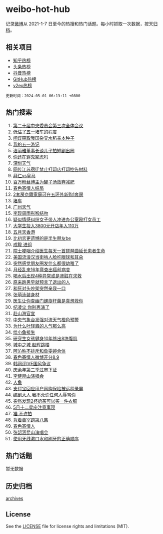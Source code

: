 # weibo-hot-hub

记录[微博](https://www.weibo.com)从 2021-1-7 日至今的热搜和热门话题。每小时抓取一次数据，按天[归档](archives)。

## 相关项目

- [知乎热榜](https://github.com/lonnyzhang423/zhihu-hot-hub)
- [头条热榜](https://github.com/lonnyzhang423/toutiao-hot-hub)
- [抖音热榜](https://github.com/lonnyzhang423/douyin-hot-hub)
- [GitHub热榜](https://github.com/lonnyzhang423/github-hot-hub)
- [v2ex热榜](https://github.com/lonnyzhang423/v2ex-hot-hub)


`更新时间：2024-05-01 06:13:11 +0800`

## 热门搜索

1. [第二十届中央委员会第三次全体会议](https://m.weibo.cn/search?containerid=100103type%3D1%26t%3D10%26q%3D%23%E7%AC%AC%E4%BA%8C%E5%8D%81%E5%B1%8A%E4%B8%AD%E5%A4%AE%E5%A7%94%E5%91%98%E4%BC%9A%E7%AC%AC%E4%B8%89%E6%AC%A1%E5%85%A8%E4%BD%93%E4%BC%9A%E8%AE%AE%23&stream_entry_id=51&isnewpage=1&extparam=seat%3D1%26filter_type%3Drealtimehot%26stream_entry_id%3D51%26c_type%3D51%26q%3D%2523%25E7%25AC%25AC%25E4%25BA%258C%25E5%258D%2581%25E5%25B1%258A%25E4%25B8%25AD%25E5%25A4%25AE%25E5%25A7%2594%25E5%2591%2598%25E4%25BC%259A%25E7%25AC%25AC%25E4%25B8%2589%25E6%25AC%25A1%25E5%2585%25A8%25E4%25BD%2593%25E4%25BC%259A%25E8%25AE%25AE%2523%26dgr%3D0%26cate%3D10103%26pos%3D0%26display_time%3D1714515190%26pre_seqid%3D1714515190467029875215)
1. [低估了五一堵车的程度](https://m.weibo.cn/search?containerid=100103type%3D1%26t%3D10%26q%3D%23%E4%BD%8E%E4%BC%B0%E4%BA%86%E4%BA%94%E4%B8%80%E5%A0%B5%E8%BD%A6%E7%9A%84%E7%A8%8B%E5%BA%A6%23&stream_entry_id=31&isnewpage=1&extparam=seat%3D1%26dgr%3D0%26realpos%3D1%26pos%3D0%26q%3D%2523%25E4%25BD%258E%25E4%25BC%25B0%25E4%25BA%2586%25E4%25BA%2594%25E4%25B8%2580%25E5%25A0%25B5%25E8%25BD%25A6%25E7%259A%2584%25E7%25A8%258B%25E5%25BA%25A6%2523%26band_rank%3D1%26flag%3D1%26filter_type%3Drealtimehot%26stream_entry_id%3D31%26c_type%3D31%26cate%3D5001%26lcate%3D5001%26display_time%3D1714515190%26pre_seqid%3D1714515190467029875215)
1. [间谍窃取我国杂交水稻亲本种子](https://m.weibo.cn/search?containerid=100103type%3D1%26t%3D10%26q%3D%23%E9%97%B4%E8%B0%8D%E7%AA%83%E5%8F%96%E6%88%91%E5%9B%BD%E6%9D%82%E4%BA%A4%E6%B0%B4%E7%A8%BB%E4%BA%B2%E6%9C%AC%E7%A7%8D%E5%AD%90%23&stream_entry_id=31&isnewpage=1&extparam=seat%3D1%26dgr%3D0%26realpos%3D2%26pos%3D1%26q%3D%2523%25E9%2597%25B4%25E8%25B0%258D%25E7%25AA%2583%25E5%258F%2596%25E6%2588%2591%25E5%259B%25BD%25E6%259D%2582%25E4%25BA%25A4%25E6%25B0%25B4%25E7%25A8%25BB%25E4%25BA%25B2%25E6%259C%25AC%25E7%25A7%258D%25E5%25AD%2590%2523%26band_rank%3D2%26flag%3D2%26filter_type%3Drealtimehot%26stream_entry_id%3D31%26c_type%3D31%26cate%3D5001%26lcate%3D5001%26display_time%3D1714515190%26pre_seqid%3D1714515190467029875215)
1. [我的五一游记](https://m.weibo.cn/search?containerid=100103type%3D1%26t%3D10%26q%3D%23%E6%88%91%E7%9A%84%E4%BA%94%E4%B8%80%E6%B8%B8%E8%AE%B0%23&stream_entry_id=31&isnewpage=1&extparam=seat%3D1%26dgr%3D0%26realpos%3D3%26pos%3D2%26q%3D%2523%25E6%2588%2591%25E7%259A%2584%25E4%25BA%2594%25E4%25B8%2580%25E6%25B8%25B8%25E8%25AE%25B0%2523%26band_rank%3D3%26flag%3D0%26filter_type%3Drealtimehot%26stream_entry_id%3D31%26c_type%3D31%26cate%3D5001%26lcate%3D5001%26display_time%3D1714515190%26pre_seqid%3D1714515190467029875215)
1. [洁丽雅董事长谈儿子拍短剧出圈](https://m.weibo.cn/search?containerid=100103type%3D1%26t%3D10%26q%3D%23%E6%B4%81%E4%B8%BD%E9%9B%85%E8%91%A3%E4%BA%8B%E9%95%BF%E8%B0%88%E5%84%BF%E5%AD%90%E6%8B%8D%E7%9F%AD%E5%89%A7%E5%87%BA%E5%9C%88%23&stream_entry_id=31&isnewpage=1&extparam=seat%3D1%26dgr%3D0%26realpos%3D4%26pos%3D3%26q%3D%2523%25E6%25B4%2581%25E4%25B8%25BD%25E9%259B%2585%25E8%2591%25A3%25E4%25BA%258B%25E9%2595%25BF%25E8%25B0%2588%25E5%2584%25BF%25E5%25AD%2590%25E6%258B%258D%25E7%259F%25AD%25E5%2589%25A7%25E5%2587%25BA%25E5%259C%2588%2523%26band_rank%3D4%26flag%3D2%26filter_type%3Drealtimehot%26stream_entry_id%3D31%26c_type%3D31%26cate%3D5001%26lcate%3D5001%26display_time%3D1714515190%26pre_seqid%3D1714515190467029875215)
1. [你还在穿鬼冢虎吗](https://m.weibo.cn/search?containerid=100103type%3D1%26t%3D10%26q%3D%23%E4%BD%A0%E8%BF%98%E5%9C%A8%E7%A9%BF%E9%AC%BC%E5%86%A2%E8%99%8E%E5%90%97%23&stream_entry_id=31&isnewpage=1&extparam=seat%3D1%26dgr%3D0%26realpos%3D5%26pos%3D4%26q%3D%2523%25E4%25BD%25A0%25E8%25BF%2598%25E5%259C%25A8%25E7%25A9%25BF%25E9%25AC%25BC%25E5%2586%25A2%25E8%2599%258E%25E5%2590%2597%2523%26band_rank%3D5%26flag%3D2%26filter_type%3Drealtimehot%26stream_entry_id%3D31%26c_type%3D31%26cate%3D5001%26lcate%3D5001%26display_time%3D1714515190%26pre_seqid%3D1714515190467029875215)
1. [深圳天气](https://m.weibo.cn/search?containerid=100103type%3D1%26t%3D10%26q%3D%E6%B7%B1%E5%9C%B3%E5%A4%A9%E6%B0%94&stream_entry_id=31&isnewpage=1&extparam=seat%3D1%26dgr%3D0%26realpos%3D6%26pos%3D5%26q%3D%25E6%25B7%25B1%25E5%259C%25B3%25E5%25A4%25A9%25E6%25B0%2594%26band_rank%3D6%26flag%3D0%26filter_type%3Drealtimehot%26stream_entry_id%3D31%26c_type%3D31%26cate%3D5001%26lcate%3D5001%26display_time%3D1714515190%26pre_seqid%3D1714515190467029875215)
1. [网传江苏宿迁禁止打印店打印控告材料](https://m.weibo.cn/search?containerid=100103type%3D1%26t%3D10%26q%3D%23%E7%BD%91%E4%BC%A0%E6%B1%9F%E8%8B%8F%E5%AE%BF%E8%BF%81%E7%A6%81%E6%AD%A2%E6%89%93%E5%8D%B0%E5%BA%97%E6%89%93%E5%8D%B0%E6%8E%A7%E5%91%8A%E6%9D%90%E6%96%99%23&stream_entry_id=31&isnewpage=1&extparam=seat%3D1%26dgr%3D0%26realpos%3D7%26pos%3D6%26q%3D%2523%25E7%25BD%2591%25E4%25BC%25A0%25E6%25B1%259F%25E8%258B%258F%25E5%25AE%25BF%25E8%25BF%2581%25E7%25A6%2581%25E6%25AD%25A2%25E6%2589%2593%25E5%258D%25B0%25E5%25BA%2597%25E6%2589%2593%25E5%258D%25B0%25E6%258E%25A7%25E5%2591%258A%25E6%259D%2590%25E6%2596%2599%2523%26band_rank%3D7%26flag%3D2%26filter_type%3Drealtimehot%26stream_entry_id%3D31%26c_type%3D31%26cate%3D5001%26lcate%3D5001%26display_time%3D1714515190%26pre_seqid%3D1714515190467029875215)
1. [拜仁vs皇马](https://m.weibo.cn/search?containerid=100103type%3D1%26t%3D10%26q%3D%23%E6%8B%9C%E4%BB%81vs%E7%9A%87%E9%A9%AC%23&stream_entry_id=31&isnewpage=1&extparam=seat%3D1%26dgr%3D0%26realpos%3D8%26pos%3D7%26q%3D%2523%25E6%258B%259C%25E4%25BB%2581vs%25E7%259A%2587%25E9%25A9%25AC%2523%26band_rank%3D8%26flag%3D0%26filter_type%3Drealtimehot%26stream_entry_id%3D31%26c_type%3D31%26cate%3D5001%26lcate%3D5001%26display_time%3D1714515190%26pre_seqid%3D1714515190467029875215)
1. [百万粉丝博主为罐子汤放弃减肥](https://m.weibo.cn/search?containerid=100103type%3D1%26t%3D10%26q%3D%23%E7%99%BE%E4%B8%87%E7%B2%89%E4%B8%9D%E5%8D%9A%E4%B8%BB%E4%B8%BA%E7%BD%90%E5%AD%90%E6%B1%A4%E6%94%BE%E5%BC%83%E5%87%8F%E8%82%A5%23&stream_entry_id=31&isnewpage=1&extparam=seat%3D1%26dgr%3D0%26realpos%3D9%26pos%3D8%26q%3D%2523%25E7%2599%25BE%25E4%25B8%2587%25E7%25B2%2589%25E4%25B8%259D%25E5%258D%259A%25E4%25B8%25BB%25E4%25B8%25BA%25E7%25BD%2590%25E5%25AD%2590%25E6%25B1%25A4%25E6%2594%25BE%25E5%25BC%2583%25E5%2587%258F%25E8%2582%25A5%2523%26band_rank%3D9%26flag%3D32768%26filter_type%3Drealtimehot%26stream_entry_id%3D31%26c_type%3D31%26cate%3D5001%26lcate%3D5001%26display_time%3D1714515190%26pre_seqid%3D1714515190467029875215)
1. [春色寄情人结局](https://m.weibo.cn/search?containerid=100103type%3D1%26t%3D10%26q%3D%23%E6%98%A5%E8%89%B2%E5%AF%84%E6%83%85%E4%BA%BA%E7%BB%93%E5%B1%80%23&stream_entry_id=31&isnewpage=1&extparam=seat%3D1%26dgr%3D0%26realpos%3D10%26pos%3D9%26q%3D%2523%25E6%2598%25A5%25E8%2589%25B2%25E5%25AF%2584%25E6%2583%2585%25E4%25BA%25BA%25E7%25BB%2593%25E5%25B1%2580%2523%26band_rank%3D10%26flag%3D0%26filter_type%3Drealtimehot%26stream_entry_id%3D31%26c_type%3D31%26cate%3D5001%26lcate%3D5001%26display_time%3D1714515190%26pre_seqid%3D1714515190467029875215)
1. [2套房京籍家庭可在五环外新购1套房](https://m.weibo.cn/search?containerid=100103type%3D1%26t%3D10%26q%3D%232%E5%A5%97%E6%88%BF%E4%BA%AC%E7%B1%8D%E5%AE%B6%E5%BA%AD%E5%8F%AF%E5%9C%A8%E4%BA%94%E7%8E%AF%E5%A4%96%E6%96%B0%E8%B4%AD1%E5%A5%97%E6%88%BF%23&stream_entry_id=31&isnewpage=1&extparam=seat%3D1%26dgr%3D0%26realpos%3D11%26pos%3D10%26q%3D%25232%25E5%25A5%2597%25E6%2588%25BF%25E4%25BA%25AC%25E7%25B1%258D%25E5%25AE%25B6%25E5%25BA%25AD%25E5%258F%25AF%25E5%259C%25A8%25E4%25BA%2594%25E7%258E%25AF%25E5%25A4%2596%25E6%2596%25B0%25E8%25B4%25AD1%25E5%25A5%2597%25E6%2588%25BF%2523%26band_rank%3D11%26flag%3D0%26filter_type%3Drealtimehot%26stream_entry_id%3D31%26c_type%3D31%26cate%3D5001%26lcate%3D5001%26display_time%3D1714515190%26pre_seqid%3D1714515190467029875215)
1. [堵车](https://m.weibo.cn/search?containerid=100103type%3D1%26t%3D10%26q%3D%E5%A0%B5%E8%BD%A6&stream_entry_id=31&isnewpage=1&extparam=seat%3D1%26dgr%3D0%26realpos%3D12%26pos%3D11%26q%3D%25E5%25A0%25B5%25E8%25BD%25A6%26band_rank%3D12%26flag%3D0%26filter_type%3Drealtimehot%26stream_entry_id%3D31%26c_type%3D31%26cate%3D5001%26lcate%3D5001%26display_time%3D1714515190%26pre_seqid%3D1714515190467029875215)
1. [广州天气](https://m.weibo.cn/search?containerid=100103type%3D1%26t%3D10%26q%3D%E5%B9%BF%E5%B7%9E%E5%A4%A9%E6%B0%94&stream_entry_id=31&isnewpage=1&extparam=seat%3D1%26dgr%3D0%26realpos%3D13%26pos%3D12%26q%3D%25E5%25B9%25BF%25E5%25B7%259E%25E5%25A4%25A9%25E6%25B0%2594%26band_rank%3D13%26flag%3D0%26filter_type%3Drealtimehot%26stream_entry_id%3D31%26c_type%3D31%26cate%3D5001%26lcate%3D5001%26display_time%3D1714515190%26pre_seqid%3D1714515190467029875215)
1. [李现周雨彤喉结吻](https://m.weibo.cn/search?containerid=100103type%3D1%26t%3D10%26q%3D%23%E6%9D%8E%E7%8E%B0%E5%91%A8%E9%9B%A8%E5%BD%A4%E5%96%89%E7%BB%93%E5%90%BB%23&stream_entry_id=31&isnewpage=1&extparam=seat%3D1%26dgr%3D0%26realpos%3D14%26pos%3D13%26q%3D%2523%25E6%259D%258E%25E7%258E%25B0%25E5%2591%25A8%25E9%259B%25A8%25E5%25BD%25A4%25E5%2596%2589%25E7%25BB%2593%25E5%2590%25BB%2523%26band_rank%3D14%26flag%3D0%26filter_type%3Drealtimehot%26stream_entry_id%3D31%26c_type%3D31%26cate%3D5001%26lcate%3D5001%26display_time%3D1714515190%26pre_seqid%3D1714515190467029875215)
1. [疑似情感纠纷女子带人冲进办公室殴打女员工](https://m.weibo.cn/search?containerid=100103type%3D1%26t%3D10%26q%3D%23%E7%96%91%E4%BC%BC%E6%83%85%E6%84%9F%E7%BA%A0%E7%BA%B7%E5%A5%B3%E5%AD%90%E5%B8%A6%E4%BA%BA%E5%86%B2%E8%BF%9B%E5%8A%9E%E5%85%AC%E5%AE%A4%E6%AE%B4%E6%89%93%E5%A5%B3%E5%91%98%E5%B7%A5%23&stream_entry_id=31&isnewpage=1&extparam=seat%3D1%26dgr%3D0%26realpos%3D15%26pos%3D14%26q%3D%2523%25E7%2596%2591%25E4%25BC%25BC%25E6%2583%2585%25E6%2584%259F%25E7%25BA%25A0%25E7%25BA%25B7%25E5%25A5%25B3%25E5%25AD%2590%25E5%25B8%25A6%25E4%25BA%25BA%25E5%2586%25B2%25E8%25BF%259B%25E5%258A%259E%25E5%2585%25AC%25E5%25AE%25A4%25E6%25AE%25B4%25E6%2589%2593%25E5%25A5%25B3%25E5%2591%2598%25E5%25B7%25A5%2523%26band_rank%3D15%26flag%3D0%26filter_type%3Drealtimehot%26stream_entry_id%3D31%26c_type%3D31%26cate%3D5001%26lcate%3D5001%26display_time%3D1714515190%26pre_seqid%3D1714515190467029875215)
1. [大学生投入3800元开店年入110万](https://m.weibo.cn/search?containerid=100103type%3D1%26t%3D10%26q%3D%23%E5%A4%A7%E5%AD%A6%E7%94%9F%E6%8A%95%E5%85%A53800%E5%85%83%E5%BC%80%E5%BA%97%E5%B9%B4%E5%85%A5110%E4%B8%87%23&stream_entry_id=31&isnewpage=1&extparam=seat%3D1%26dgr%3D0%26realpos%3D16%26pos%3D15%26q%3D%2523%25E5%25A4%25A7%25E5%25AD%25A6%25E7%2594%259F%25E6%258A%2595%25E5%2585%25A53800%25E5%2585%2583%25E5%25BC%2580%25E5%25BA%2597%25E5%25B9%25B4%25E5%2585%25A5110%25E4%25B8%2587%2523%26band_rank%3D16%26flag%3D0%26filter_type%3Drealtimehot%26stream_entry_id%3D31%26c_type%3D31%26cate%3D5001%26lcate%3D5001%26display_time%3D1714515190%26pre_seqid%3D1714515190467029875215)
1. [五月天香港](https://m.weibo.cn/search?containerid=100103type%3D1%26t%3D10%26q%3D%E4%BA%94%E6%9C%88%E5%A4%A9%E9%A6%99%E6%B8%AF&stream_entry_id=31&isnewpage=1&extparam=seat%3D1%26dgr%3D0%26realpos%3D17%26pos%3D16%26q%3D%25E4%25BA%2594%25E6%259C%2588%25E5%25A4%25A9%25E9%25A6%2599%25E6%25B8%25AF%26band_rank%3D17%26flag%3D0%26filter_type%3Drealtimehot%26stream_entry_id%3D31%26c_type%3D31%26cate%3D5001%26lcate%3D5001%26display_time%3D1714515190%26pre_seqid%3D1714515190467029875215)
1. [比初恋更遗憾的是半生朋友be](https://m.weibo.cn/search?containerid=100103type%3D1%26t%3D10%26q%3D%E6%AF%94%E5%88%9D%E6%81%8B%E6%9B%B4%E9%81%97%E6%86%BE%E7%9A%84%E6%98%AF%E5%8D%8A%E7%94%9F%E6%9C%8B%E5%8F%8Bbe&stream_entry_id=31&isnewpage=1&extparam=seat%3D1%26dgr%3D0%26realpos%3D18%26pos%3D17%26q%3D%25E6%25AF%2594%25E5%2588%259D%25E6%2581%258B%25E6%259B%25B4%25E9%2581%2597%25E6%2586%25BE%25E7%259A%2584%25E6%2598%25AF%25E5%258D%258A%25E7%2594%259F%25E6%259C%258B%25E5%258F%258Bbe%26band_rank%3D18%26flag%3D0%26filter_type%3Drealtimehot%26stream_entry_id%3D31%26c_type%3D31%26cate%3D5001%26lcate%3D5001%26display_time%3D1714515190%26pre_seqid%3D1714515190467029875215)
1. [成毅 进组](https://m.weibo.cn/search?containerid=100103type%3D1%26t%3D10%26q%3D%E6%88%90%E6%AF%85+%E8%BF%9B%E7%BB%84&stream_entry_id=31&isnewpage=1&extparam=seat%3D1%26dgr%3D0%26realpos%3D19%26pos%3D18%26q%3D%25E6%2588%2590%25E6%25AF%2585%2520%25E8%25BF%259B%25E7%25BB%2584%26band_rank%3D19%26flag%3D0%26filter_type%3Drealtimehot%26stream_entry_id%3D31%26c_type%3D31%26cate%3D5001%26lcate%3D5001%26display_time%3D1714515190%26pre_seqid%3D1714515190467029875215)
1. [院士哽咽介绍医生每天一首琵琶曲延长患者生命](https://m.weibo.cn/search?containerid=100103type%3D1%26t%3D10%26q%3D%23%E9%99%A2%E5%A3%AB%E5%93%BD%E5%92%BD%E4%BB%8B%E7%BB%8D%E5%8C%BB%E7%94%9F%E6%AF%8F%E5%A4%A9%E4%B8%80%E9%A6%96%E7%90%B5%E7%90%B6%E6%9B%B2%E5%BB%B6%E9%95%BF%E6%82%A3%E8%80%85%E7%94%9F%E5%91%BD%23&stream_entry_id=31&isnewpage=1&extparam=seat%3D1%26dgr%3D0%26realpos%3D20%26pos%3D19%26q%3D%2523%25E9%2599%25A2%25E5%25A3%25AB%25E5%2593%25BD%25E5%2592%25BD%25E4%25BB%258B%25E7%25BB%258D%25E5%258C%25BB%25E7%2594%259F%25E6%25AF%258F%25E5%25A4%25A9%25E4%25B8%2580%25E9%25A6%2596%25E7%2590%25B5%25E7%2590%25B6%25E6%259B%25B2%25E5%25BB%25B6%25E9%2595%25BF%25E6%2582%25A3%25E8%2580%2585%25E7%2594%259F%25E5%2591%25BD%2523%26band_rank%3D20%26flag%3D32768%26filter_type%3Drealtimehot%26stream_entry_id%3D31%26c_type%3D31%26cate%3D5001%26lcate%3D5001%26display_time%3D1714515190%26pre_seqid%3D1714515190467029875215)
1. [美国流浪汉当街啃人脸吃眼球和耳朵](https://m.weibo.cn/search?containerid=100103type%3D1%26t%3D10%26q%3D%23%E7%BE%8E%E5%9B%BD%E6%B5%81%E6%B5%AA%E6%B1%89%E5%BD%93%E8%A1%97%E5%95%83%E4%BA%BA%E8%84%B8%E5%90%83%E7%9C%BC%E7%90%83%E5%92%8C%E8%80%B3%E6%9C%B5%23&stream_entry_id=31&isnewpage=1&extparam=seat%3D1%26dgr%3D0%26realpos%3D21%26pos%3D20%26q%3D%2523%25E7%25BE%258E%25E5%259B%25BD%25E6%25B5%2581%25E6%25B5%25AA%25E6%25B1%2589%25E5%25BD%2593%25E8%25A1%2597%25E5%2595%2583%25E4%25BA%25BA%25E8%2584%25B8%25E5%2590%2583%25E7%259C%25BC%25E7%2590%2583%25E5%2592%258C%25E8%2580%25B3%25E6%259C%25B5%2523%26band_rank%3D21%26flag%3D0%26filter_type%3Drealtimehot%26stream_entry_id%3D31%26c_type%3D31%26cate%3D5001%26lcate%3D5001%26display_time%3D1714515190%26pre_seqid%3D1714515190467029875215)
1. [突然感觉朋友圈发什么都很幼稚了](https://m.weibo.cn/search?containerid=100103type%3D1%26t%3D10%26q%3D%23%E7%AA%81%E7%84%B6%E6%84%9F%E8%A7%89%E6%9C%8B%E5%8F%8B%E5%9C%88%E5%8F%91%E4%BB%80%E4%B9%88%E9%83%BD%E5%BE%88%E5%B9%BC%E7%A8%9A%E4%BA%86%23&stream_entry_id=31&isnewpage=1&extparam=seat%3D1%26dgr%3D0%26realpos%3D22%26pos%3D21%26q%3D%2523%25E7%25AA%2581%25E7%2584%25B6%25E6%2584%259F%25E8%25A7%2589%25E6%259C%258B%25E5%258F%258B%25E5%259C%2588%25E5%258F%2591%25E4%25BB%2580%25E4%25B9%2588%25E9%2583%25BD%25E5%25BE%2588%25E5%25B9%25BC%25E7%25A8%259A%25E4%25BA%2586%2523%26band_rank%3D22%26flag%3D0%26filter_type%3Drealtimehot%26stream_entry_id%3D31%26c_type%3D31%26cate%3D5001%26lcate%3D5001%26display_time%3D1714515190%26pre_seqid%3D1714515190467029875215)
1. [月经乱来16年竟查出癌前病变](https://m.weibo.cn/search?containerid=100103type%3D1%26t%3D10%26q%3D%23%E6%9C%88%E7%BB%8F%E4%B9%B1%E6%9D%A516%E5%B9%B4%E7%AB%9F%E6%9F%A5%E5%87%BA%E7%99%8C%E5%89%8D%E7%97%85%E5%8F%98%23&stream_entry_id=31&isnewpage=1&extparam=seat%3D1%26dgr%3D0%26realpos%3D23%26pos%3D22%26q%3D%2523%25E6%259C%2588%25E7%25BB%258F%25E4%25B9%25B1%25E6%259D%25A516%25E5%25B9%25B4%25E7%25AB%259F%25E6%259F%25A5%25E5%2587%25BA%25E7%2599%258C%25E5%2589%258D%25E7%2597%2585%25E5%258F%2598%2523%26band_rank%3D23%26flag%3D0%26filter_type%3Drealtimehot%26stream_entry_id%3D31%26c_type%3D31%26cate%3D5001%26lcate%3D5001%26display_time%3D1714515190%26pre_seqid%3D1714515190467029875215)
1. [喝水后出现4种异常或是肾脏在求救](https://m.weibo.cn/search?containerid=100103type%3D1%26t%3D10%26q%3D%23%E5%96%9D%E6%B0%B4%E5%90%8E%E5%87%BA%E7%8E%B04%E7%A7%8D%E5%BC%82%E5%B8%B8%E6%88%96%E6%98%AF%E8%82%BE%E8%84%8F%E5%9C%A8%E6%B1%82%E6%95%91%23&stream_entry_id=31&isnewpage=1&extparam=seat%3D1%26dgr%3D0%26realpos%3D24%26pos%3D23%26q%3D%2523%25E5%2596%259D%25E6%25B0%25B4%25E5%2590%258E%25E5%2587%25BA%25E7%258E%25B04%25E7%25A7%258D%25E5%25BC%2582%25E5%25B8%25B8%25E6%2588%2596%25E6%2598%25AF%25E8%2582%25BE%25E8%2584%258F%25E5%259C%25A8%25E6%25B1%2582%25E6%2595%2591%2523%26band_rank%3D24%26flag%3D0%26filter_type%3Drealtimehot%26stream_entry_id%3D31%26c_type%3D31%26cate%3D5001%26lcate%3D5001%26display_time%3D1714515190%26pre_seqid%3D1714515190467029875215)
1. [原来跑男早就预言了退出的人](https://m.weibo.cn/search?containerid=100103type%3D1%26t%3D10%26q%3D%23%E5%8E%9F%E6%9D%A5%E8%B7%91%E7%94%B7%E6%97%A9%E5%B0%B1%E9%A2%84%E8%A8%80%E4%BA%86%E9%80%80%E5%87%BA%E7%9A%84%E4%BA%BA%23&stream_entry_id=31&isnewpage=1&extparam=seat%3D1%26dgr%3D0%26realpos%3D25%26pos%3D24%26q%3D%2523%25E5%258E%259F%25E6%259D%25A5%25E8%25B7%2591%25E7%2594%25B7%25E6%2597%25A9%25E5%25B0%25B1%25E9%25A2%2584%25E8%25A8%2580%25E4%25BA%2586%25E9%2580%2580%25E5%2587%25BA%25E7%259A%2584%25E4%25BA%25BA%2523%26band_rank%3D25%26flag%3D0%26filter_type%3Drealtimehot%26stream_entry_id%3D31%26c_type%3D31%26cate%3D5001%26lcate%3D5001%26display_time%3D1714515190%26pre_seqid%3D1714515190467029875215)
1. [和死对头吵架突然亲我一口](https://m.weibo.cn/search?containerid=100103type%3D1%26t%3D10%26q%3D%E5%92%8C%E6%AD%BB%E5%AF%B9%E5%A4%B4%E5%90%B5%E6%9E%B6%E7%AA%81%E7%84%B6%E4%BA%B2%E6%88%91%E4%B8%80%E5%8F%A3&stream_entry_id=31&isnewpage=1&extparam=seat%3D1%26dgr%3D0%26realpos%3D26%26pos%3D25%26q%3D%25E5%2592%258C%25E6%25AD%25BB%25E5%25AF%25B9%25E5%25A4%25B4%25E5%2590%25B5%25E6%259E%25B6%25E7%25AA%2581%25E7%2584%25B6%25E4%25BA%25B2%25E6%2588%2591%25E4%25B8%2580%25E5%258F%25A3%26band_rank%3D26%26flag%3D0%26filter_type%3Drealtimehot%26stream_entry_id%3D31%26c_type%3D31%26cate%3D5001%26lcate%3D5001%26display_time%3D1714515190%26pre_seqid%3D1714515190467029875215)
1. [张萌泳装身材](https://m.weibo.cn/search?containerid=100103type%3D1%26t%3D10%26q%3D%23%E5%BC%A0%E8%90%8C%E6%B3%B3%E8%A3%85%E8%BA%AB%E6%9D%90%23&stream_entry_id=31&isnewpage=1&extparam=seat%3D1%26dgr%3D0%26realpos%3D27%26pos%3D26%26q%3D%2523%25E5%25BC%25A0%25E8%2590%258C%25E6%25B3%25B3%25E8%25A3%2585%25E8%25BA%25AB%25E6%259D%2590%2523%26band_rank%3D27%26flag%3D0%26filter_type%3Drealtimehot%26stream_entry_id%3D31%26c_type%3D31%26cate%3D5001%26lcate%3D5001%26display_time%3D1714515190%26pre_seqid%3D1714515190467029875215)
1. [医生让你查幽门螺旋杆菌是真想救你](https://m.weibo.cn/search?containerid=100103type%3D1%26t%3D10%26q%3D%23%E5%8C%BB%E7%94%9F%E8%AE%A9%E4%BD%A0%E6%9F%A5%E5%B9%BD%E9%97%A8%E8%9E%BA%E6%97%8B%E6%9D%86%E8%8F%8C%E6%98%AF%E7%9C%9F%E6%83%B3%E6%95%91%E4%BD%A0%23&stream_entry_id=31&isnewpage=1&extparam=seat%3D1%26dgr%3D0%26realpos%3D28%26pos%3D27%26q%3D%2523%25E5%258C%25BB%25E7%2594%259F%25E8%25AE%25A9%25E4%25BD%25A0%25E6%259F%25A5%25E5%25B9%25BD%25E9%2597%25A8%25E8%259E%25BA%25E6%2597%258B%25E6%259D%2586%25E8%258F%258C%25E6%2598%25AF%25E7%259C%259F%25E6%2583%25B3%25E6%2595%2591%25E4%25BD%25A0%2523%26band_rank%3D28%26flag%3D0%26filter_type%3Drealtimehot%26stream_entry_id%3D31%26c_type%3D31%26cate%3D5001%26lcate%3D5001%26display_time%3D1714515190%26pre_seqid%3D1714515190467029875215)
1. [纪凌尘 你别再演了](https://m.weibo.cn/search?containerid=100103type%3D1%26t%3D10%26q%3D%E7%BA%AA%E5%87%8C%E5%B0%98+%E4%BD%A0%E5%88%AB%E5%86%8D%E6%BC%94%E4%BA%86&stream_entry_id=31&isnewpage=1&extparam=seat%3D1%26dgr%3D0%26realpos%3D29%26pos%3D28%26q%3D%25E7%25BA%25AA%25E5%2587%258C%25E5%25B0%2598%2520%25E4%25BD%25A0%25E5%2588%25AB%25E5%2586%258D%25E6%25BC%2594%25E4%25BA%2586%26band_rank%3D29%26flag%3D0%26filter_type%3Drealtimehot%26stream_entry_id%3D31%26c_type%3D31%26cate%3D5001%26lcate%3D5001%26display_time%3D1714515190%26pre_seqid%3D1714515190467029875215)
1. [赴山海官宣](https://m.weibo.cn/search?containerid=100103type%3D1%26t%3D10%26q%3D%E8%B5%B4%E5%B1%B1%E6%B5%B7%E5%AE%98%E5%AE%A3&stream_entry_id=31&isnewpage=1&extparam=seat%3D1%26dgr%3D0%26realpos%3D30%26pos%3D29%26q%3D%25E8%25B5%25B4%25E5%25B1%25B1%25E6%25B5%25B7%25E5%25AE%2598%25E5%25AE%25A3%26band_rank%3D30%26flag%3D0%26filter_type%3Drealtimehot%26stream_entry_id%3D31%26c_type%3D31%26cate%3D5001%26lcate%3D5001%26display_time%3D1714515190%26pre_seqid%3D1714515190467029875215)
1. [中央气象台发强对流天气橙色预警](https://m.weibo.cn/search?containerid=100103type%3D1%26t%3D10%26q%3D%23%E4%B8%AD%E5%A4%AE%E6%B0%94%E8%B1%A1%E5%8F%B0%E5%8F%91%E5%BC%BA%E5%AF%B9%E6%B5%81%E5%A4%A9%E6%B0%94%E6%A9%99%E8%89%B2%E9%A2%84%E8%AD%A6%23&stream_entry_id=31&isnewpage=1&extparam=seat%3D1%26dgr%3D0%26realpos%3D31%26pos%3D30%26q%3D%2523%25E4%25B8%25AD%25E5%25A4%25AE%25E6%25B0%2594%25E8%25B1%25A1%25E5%258F%25B0%25E5%258F%2591%25E5%25BC%25BA%25E5%25AF%25B9%25E6%25B5%2581%25E5%25A4%25A9%25E6%25B0%2594%25E6%25A9%2599%25E8%2589%25B2%25E9%25A2%2584%25E8%25AD%25A6%2523%26band_rank%3D31%26flag%3D1%26filter_type%3Drealtimehot%26stream_entry_id%3D31%26c_type%3D31%26cate%3D5001%26lcate%3D5001%26display_time%3D1714515190%26pre_seqid%3D1714515190467029875215)
1. [为什么叶轻眉的人气那么高](https://m.weibo.cn/search?containerid=100103type%3D1%26t%3D10%26q%3D%23%E4%B8%BA%E4%BB%80%E4%B9%88%E5%8F%B6%E8%BD%BB%E7%9C%89%E7%9A%84%E4%BA%BA%E6%B0%94%E9%82%A3%E4%B9%88%E9%AB%98%23&stream_entry_id=31&isnewpage=1&extparam=seat%3D1%26dgr%3D0%26realpos%3D32%26pos%3D31%26q%3D%2523%25E4%25B8%25BA%25E4%25BB%2580%25E4%25B9%2588%25E5%258F%25B6%25E8%25BD%25BB%25E7%259C%2589%25E7%259A%2584%25E4%25BA%25BA%25E6%25B0%2594%25E9%2582%25A3%25E4%25B9%2588%25E9%25AB%2598%2523%26band_rank%3D32%26flag%3D0%26filter_type%3Drealtimehot%26stream_entry_id%3D31%26c_type%3D31%26cate%3D5001%26lcate%3D5001%26display_time%3D1714515190%26pre_seqid%3D1714515190467029875215)
1. [给小鱼接生](https://m.weibo.cn/search?containerid=100103type%3D1%26t%3D10%26q%3D%E7%BB%99%E5%B0%8F%E9%B1%BC%E6%8E%A5%E7%94%9F&stream_entry_id=31&isnewpage=1&extparam=seat%3D1%26dgr%3D0%26realpos%3D33%26pos%3D32%26q%3D%25E7%25BB%2599%25E5%25B0%258F%25E9%25B1%25BC%25E6%258E%25A5%25E7%2594%259F%26band_rank%3D33%26flag%3D1%26filter_type%3Drealtimehot%26stream_entry_id%3D31%26c_type%3D31%26cate%3D5001%26lcate%3D5001%26display_time%3D1714515190%26pre_seqid%3D1714515190467029875215)
1. [研究生女孩健身10年练出8块腹肌](https://m.weibo.cn/search?containerid=100103type%3D1%26t%3D10%26q%3D%23%E7%A0%94%E7%A9%B6%E7%94%9F%E5%A5%B3%E5%AD%A9%E5%81%A5%E8%BA%AB10%E5%B9%B4%E7%BB%83%E5%87%BA8%E5%9D%97%E8%85%B9%E8%82%8C%23&stream_entry_id=31&isnewpage=1&extparam=seat%3D1%26dgr%3D0%26realpos%3D34%26pos%3D33%26q%3D%2523%25E7%25A0%2594%25E7%25A9%25B6%25E7%2594%259F%25E5%25A5%25B3%25E5%25AD%25A9%25E5%2581%25A5%25E8%25BA%25AB10%25E5%25B9%25B4%25E7%25BB%2583%25E5%2587%25BA8%25E5%259D%2597%25E8%2585%25B9%25E8%2582%258C%2523%26band_rank%3D34%26flag%3D0%26filter_type%3Drealtimehot%26stream_entry_id%3D31%26c_type%3D31%26cate%3D5001%26lcate%3D5001%26display_time%3D1714515190%26pre_seqid%3D1714515190467029875215)
1. [城中之城 赵辉跳楼](https://m.weibo.cn/search?containerid=100103type%3D1%26t%3D10%26q%3D%E5%9F%8E%E4%B8%AD%E4%B9%8B%E5%9F%8E+%E8%B5%B5%E8%BE%89%E8%B7%B3%E6%A5%BC&stream_entry_id=31&isnewpage=1&extparam=seat%3D1%26dgr%3D0%26realpos%3D35%26pos%3D34%26q%3D%25E5%259F%258E%25E4%25B8%25AD%25E4%25B9%258B%25E5%259F%258E%2520%25E8%25B5%25B5%25E8%25BE%2589%25E8%25B7%25B3%25E6%25A5%25BC%26band_rank%3D35%26flag%3D0%26filter_type%3Drealtimehot%26stream_entry_id%3D31%26c_type%3D31%26cate%3D5001%26lcate%3D5001%26display_time%3D1714515190%26pre_seqid%3D1714515190467029875215)
1. [阿沁称不排斥和詹雯婷合体](https://m.weibo.cn/search?containerid=100103type%3D1%26t%3D10%26q%3D%23%E9%98%BF%E6%B2%81%E7%A7%B0%E4%B8%8D%E6%8E%92%E6%96%A5%E5%92%8C%E8%A9%B9%E9%9B%AF%E5%A9%B7%E5%90%88%E4%BD%93%23&stream_entry_id=31&isnewpage=1&extparam=seat%3D1%26dgr%3D0%26realpos%3D36%26pos%3D35%26q%3D%2523%25E9%2598%25BF%25E6%25B2%2581%25E7%25A7%25B0%25E4%25B8%258D%25E6%258E%2592%25E6%2596%25A5%25E5%2592%258C%25E8%25A9%25B9%25E9%259B%25AF%25E5%25A9%25B7%25E5%2590%2588%25E4%25BD%2593%2523%26band_rank%3D36%26flag%3D0%26filter_type%3Drealtimehot%26stream_entry_id%3D31%26c_type%3D31%26cate%3D5001%26lcate%3D5001%26display_time%3D1714515190%26pre_seqid%3D1714515190467029875215)
1. [春色寄情人微博开分8.9](https://m.weibo.cn/search?containerid=100103type%3D1%26t%3D10%26q%3D%23%E6%98%A5%E8%89%B2%E5%AF%84%E6%83%85%E4%BA%BA%E5%BE%AE%E5%8D%9A%E5%BC%80%E5%88%868.9%23&stream_entry_id=31&isnewpage=1&extparam=seat%3D1%26dgr%3D0%26realpos%3D37%26pos%3D36%26q%3D%2523%25E6%2598%25A5%25E8%2589%25B2%25E5%25AF%2584%25E6%2583%2585%25E4%25BA%25BA%25E5%25BE%25AE%25E5%258D%259A%25E5%25BC%2580%25E5%2588%25868.9%2523%26band_rank%3D37%26flag%3D0%26filter_type%3Drealtimehot%26stream_entry_id%3D31%26c_type%3D31%26cate%3D5001%26lcate%3D5001%26display_time%3D1714515190%26pre_seqid%3D1714515190467029875215)
1. [韩网评IVE国风争议](https://m.weibo.cn/search?containerid=100103type%3D1%26t%3D10%26q%3D%23%E9%9F%A9%E7%BD%91%E8%AF%84IVE%E5%9B%BD%E9%A3%8E%E4%BA%89%E8%AE%AE%23&stream_entry_id=31&isnewpage=1&extparam=seat%3D1%26dgr%3D0%26realpos%3D38%26pos%3D37%26q%3D%2523%25E9%259F%25A9%25E7%25BD%2591%25E8%25AF%2584IVE%25E5%259B%25BD%25E9%25A3%258E%25E4%25BA%2589%25E8%25AE%25AE%2523%26band_rank%3D38%26flag%3D0%26filter_type%3Drealtimehot%26stream_entry_id%3D31%26c_type%3D31%26cate%3D5001%26lcate%3D5001%26display_time%3D1714515190%26pre_seqid%3D1714515190467029875215)
1. [庆余年第二季过审下证](https://m.weibo.cn/search?containerid=100103type%3D1%26t%3D10%26q%3D%23%E5%BA%86%E4%BD%99%E5%B9%B4%E7%AC%AC%E4%BA%8C%E5%AD%A3%E8%BF%87%E5%AE%A1%E4%B8%8B%E8%AF%81%23&stream_entry_id=31&isnewpage=1&extparam=seat%3D1%26dgr%3D0%26realpos%3D39%26pos%3D38%26q%3D%2523%25E5%25BA%2586%25E4%25BD%2599%25E5%25B9%25B4%25E7%25AC%25AC%25E4%25BA%258C%25E5%25AD%25A3%25E8%25BF%2587%25E5%25AE%25A1%25E4%25B8%258B%25E8%25AF%2581%2523%26band_rank%3D39%26flag%3D0%26filter_type%3Drealtimehot%26stream_entry_id%3D31%26c_type%3D31%26cate%3D5001%26lcate%3D5001%26display_time%3D1714515190%26pre_seqid%3D1714515190467029875215)
1. [李健昆山演唱会](https://m.weibo.cn/search?containerid=100103type%3D1%26t%3D10%26q%3D%E6%9D%8E%E5%81%A5%E6%98%86%E5%B1%B1%E6%BC%94%E5%94%B1%E4%BC%9A&stream_entry_id=31&isnewpage=1&extparam=seat%3D1%26dgr%3D0%26realpos%3D40%26pos%3D39%26q%3D%25E6%259D%258E%25E5%2581%25A5%25E6%2598%2586%25E5%25B1%25B1%25E6%25BC%2594%25E5%2594%25B1%25E4%25BC%259A%26band_rank%3D40%26flag%3D0%26filter_type%3Drealtimehot%26stream_entry_id%3D31%26c_type%3D31%26cate%3D5001%26lcate%3D5001%26display_time%3D1714515190%26pre_seqid%3D1714515190467029875215)
1. [人鱼](https://m.weibo.cn/search?containerid=100103type%3D1%26t%3D10%26q%3D%E4%BA%BA%E9%B1%BC&stream_entry_id=31&isnewpage=1&extparam=seat%3D1%26dgr%3D0%26realpos%3D41%26pos%3D40%26q%3D%25E4%25BA%25BA%25E9%25B1%25BC%26band_rank%3D41%26flag%3D0%26filter_type%3Drealtimehot%26stream_entry_id%3D31%26c_type%3D31%26cate%3D5001%26lcate%3D5001%26display_time%3D1714515190%26pre_seqid%3D1714515190467029875215)
1. [支付宝回应用户网购保险被远程录屏](https://m.weibo.cn/search?containerid=100103type%3D1%26t%3D10%26q%3D%23%E6%94%AF%E4%BB%98%E5%AE%9D%E5%9B%9E%E5%BA%94%E7%94%A8%E6%88%B7%E7%BD%91%E8%B4%AD%E4%BF%9D%E9%99%A9%E8%A2%AB%E8%BF%9C%E7%A8%8B%E5%BD%95%E5%B1%8F%23&stream_entry_id=31&isnewpage=1&extparam=seat%3D1%26dgr%3D0%26realpos%3D42%26pos%3D41%26q%3D%2523%25E6%2594%25AF%25E4%25BB%2598%25E5%25AE%259D%25E5%259B%259E%25E5%25BA%2594%25E7%2594%25A8%25E6%2588%25B7%25E7%25BD%2591%25E8%25B4%25AD%25E4%25BF%259D%25E9%2599%25A9%25E8%25A2%25AB%25E8%25BF%259C%25E7%25A8%258B%25E5%25BD%2595%25E5%25B1%258F%2523%26band_rank%3D42%26flag%3D0%26filter_type%3Drealtimehot%26stream_entry_id%3D31%26c_type%3D31%26cate%3D5001%26lcate%3D5001%26display_time%3D1714515190%26pre_seqid%3D1714515190467029875215)
1. [编剧大人 我不允许任何人辱骂你](https://m.weibo.cn/search?containerid=100103type%3D1%26t%3D10%26q%3D%E7%BC%96%E5%89%A7%E5%A4%A7%E4%BA%BA+%E6%88%91%E4%B8%8D%E5%85%81%E8%AE%B8%E4%BB%BB%E4%BD%95%E4%BA%BA%E8%BE%B1%E9%AA%82%E4%BD%A0&stream_entry_id=31&isnewpage=1&extparam=seat%3D1%26dgr%3D0%26realpos%3D43%26pos%3D42%26q%3D%25E7%25BC%2596%25E5%2589%25A7%25E5%25A4%25A7%25E4%25BA%25BA%2520%25E6%2588%2591%25E4%25B8%258D%25E5%2585%2581%25E8%25AE%25B8%25E4%25BB%25BB%25E4%25BD%2595%25E4%25BA%25BA%25E8%25BE%25B1%25E9%25AA%2582%25E4%25BD%25A0%26band_rank%3D43%26flag%3D0%26filter_type%3Drealtimehot%26stream_entry_id%3D31%26c_type%3D31%26cate%3D5001%26lcate%3D5001%26display_time%3D1714515190%26pre_seqid%3D1714515190467029875215)
1. [突然发现2杯奶茶可以买一件衣服](https://m.weibo.cn/search?containerid=100103type%3D1%26t%3D10%26q%3D%23%E7%AA%81%E7%84%B6%E5%8F%91%E7%8E%B02%E6%9D%AF%E5%A5%B6%E8%8C%B6%E5%8F%AF%E4%BB%A5%E4%B9%B0%E4%B8%80%E4%BB%B6%E8%A1%A3%E6%9C%8D%23&stream_entry_id=31&isnewpage=1&extparam=seat%3D1%26dgr%3D0%26realpos%3D44%26pos%3D43%26q%3D%2523%25E7%25AA%2581%25E7%2584%25B6%25E5%258F%2591%25E7%258E%25B02%25E6%259D%25AF%25E5%25A5%25B6%25E8%258C%25B6%25E5%258F%25AF%25E4%25BB%25A5%25E4%25B9%25B0%25E4%25B8%2580%25E4%25BB%25B6%25E8%25A1%25A3%25E6%259C%258D%2523%26band_rank%3D44%26flag%3D0%26filter_type%3Drealtimehot%26stream_entry_id%3D31%26c_type%3D31%26cate%3D5001%26lcate%3D5001%26display_time%3D1714515190%26pre_seqid%3D1714515190467029875215)
1. [5月十二星座注意事项](https://m.weibo.cn/search?containerid=100103type%3D1%26t%3D10%26q%3D%235%E6%9C%88%E5%8D%81%E4%BA%8C%E6%98%9F%E5%BA%A7%E6%B3%A8%E6%84%8F%E4%BA%8B%E9%A1%B9%23&stream_entry_id=31&isnewpage=1&extparam=seat%3D1%26dgr%3D0%26realpos%3D45%26pos%3D44%26q%3D%25235%25E6%259C%2588%25E5%258D%2581%25E4%25BA%258C%25E6%2598%259F%25E5%25BA%25A7%25E6%25B3%25A8%25E6%2584%258F%25E4%25BA%258B%25E9%25A1%25B9%2523%26band_rank%3D45%26flag%3D0%26filter_type%3Drealtimehot%26stream_entry_id%3D31%26c_type%3D31%26cate%3D5001%26lcate%3D5001%26display_time%3D1714515190%26pre_seqid%3D1714515190467029875215)
1. [猫 不许拍](https://m.weibo.cn/search?containerid=100103type%3D1%26t%3D10%26q%3D%E7%8C%AB+%E4%B8%8D%E8%AE%B8%E6%8B%8D&stream_entry_id=31&isnewpage=1&extparam=seat%3D1%26dgr%3D0%26realpos%3D46%26pos%3D45%26q%3D%25E7%258C%25AB%2520%25E4%25B8%258D%25E8%25AE%25B8%25E6%258B%258D%26band_rank%3D46%26flag%3D0%26filter_type%3Drealtimehot%26stream_entry_id%3D31%26c_type%3D31%26cate%3D5001%26lcate%3D5001%26display_time%3D1714515190%26pre_seqid%3D1714515190467029875215)
1. [背着善宰跑第八集](https://m.weibo.cn/search?containerid=100103type%3D1%26t%3D10%26q%3D%E8%83%8C%E7%9D%80%E5%96%84%E5%AE%B0%E8%B7%91%E7%AC%AC%E5%85%AB%E9%9B%86&stream_entry_id=31&isnewpage=1&extparam=seat%3D1%26dgr%3D0%26realpos%3D47%26pos%3D46%26q%3D%25E8%2583%258C%25E7%259D%2580%25E5%2596%2584%25E5%25AE%25B0%25E8%25B7%2591%25E7%25AC%25AC%25E5%2585%25AB%25E9%259B%2586%26band_rank%3D47%26flag%3D0%26filter_type%3Drealtimehot%26stream_entry_id%3D31%26c_type%3D31%26cate%3D5001%26lcate%3D5001%26display_time%3D1714515190%26pre_seqid%3D1714515190467029875215)
1. [春色寄情人](https://m.weibo.cn/search?containerid=100103type%3D1%26t%3D10%26q%3D%E6%98%A5%E8%89%B2%E5%AF%84%E6%83%85%E4%BA%BA&stream_entry_id=31&isnewpage=1&extparam=seat%3D1%26dgr%3D0%26realpos%3D48%26pos%3D47%26q%3D%25E6%2598%25A5%25E8%2589%25B2%25E5%25AF%2584%25E6%2583%2585%25E4%25BA%25BA%26band_rank%3D48%26flag%3D0%26filter_type%3Drealtimehot%26stream_entry_id%3D31%26c_type%3D31%26cate%3D5001%26lcate%3D5001%26display_time%3D1714515190%26pre_seqid%3D1714515190467029875215)
1. [张韶涵昆山演唱会](https://m.weibo.cn/search?containerid=100103type%3D1%26t%3D10%26q%3D%E5%BC%A0%E9%9F%B6%E6%B6%B5%E6%98%86%E5%B1%B1%E6%BC%94%E5%94%B1%E4%BC%9A&stream_entry_id=31&isnewpage=1&extparam=seat%3D1%26dgr%3D0%26realpos%3D49%26pos%3D48%26q%3D%25E5%25BC%25A0%25E9%259F%25B6%25E6%25B6%25B5%25E6%2598%2586%25E5%25B1%25B1%25E6%25BC%2594%25E5%2594%25B1%25E4%25BC%259A%26band_rank%3D49%26flag%3D0%26filter_type%3Drealtimehot%26stream_entry_id%3D31%26c_type%3D31%26cate%3D5001%26lcate%3D5001%26display_time%3D1714515190%26pre_seqid%3D1714515190467029875215)
1. [使用牙线漱口水和刷牙的正确顺序](https://m.weibo.cn/search?containerid=100103type%3D1%26t%3D10%26q%3D%E4%BD%BF%E7%94%A8%E7%89%99%E7%BA%BF%E6%BC%B1%E5%8F%A3%E6%B0%B4%E5%92%8C%E5%88%B7%E7%89%99%E7%9A%84%E6%AD%A3%E7%A1%AE%E9%A1%BA%E5%BA%8F&stream_entry_id=31&isnewpage=1&extparam=seat%3D1%26dgr%3D0%26realpos%3D50%26pos%3D49%26q%3D%25E4%25BD%25BF%25E7%2594%25A8%25E7%2589%2599%25E7%25BA%25BF%25E6%25BC%25B1%25E5%258F%25A3%25E6%25B0%25B4%25E5%2592%258C%25E5%2588%25B7%25E7%2589%2599%25E7%259A%2584%25E6%25AD%25A3%25E7%25A1%25AE%25E9%25A1%25BA%25E5%25BA%258F%26band_rank%3D50%26flag%3D1%26filter_type%3Drealtimehot%26stream_entry_id%3D31%26c_type%3D31%26cate%3D5001%26lcate%3D5001%26display_time%3D1714515190%26pre_seqid%3D1714515190467029875215)

## 热门话题

暂无数据

## 历史归档

[archives](archives)

## License

See the [LICENSE](LICENSE) file for license rights and limitations (MIT).
